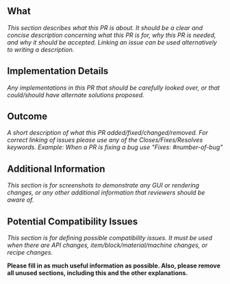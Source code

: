 ## What
_This section describes what this PR is about. It should be a clear and concise description concerning what this PR is for, why this PR is needed, and why it should be accepted._
_Linking an issue can be used alternatively to writing a description._

## Implementation Details
_Any implementations in this PR that should be carefully looked over, or that could/should have alternate solutions proposed._

## Outcome
_A short description of what this PR added/fixed/changed/removed._
_For correct linking of issues please use any of the Closes/Fixes/Resolves keywords. Example: When a PR is fixing a bug use "Fixes: #number-of-bug"_

## Additional Information
_This section is for screenshots to demonstrate any GUI or rendering changes, or any other additional information that reviewers should be aware of._

## Potential Compatibility Issues
_This section is for defining possible compatibility issues. It must be used when there are API changes, item/block/material/machine changes, or recipe changes._

**Please fill in as much useful information as possible. Also, please remove all unused sections, including this and the other explanations.**